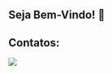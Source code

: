 ## Seja Bem-Vindo! 👋
<div align="center">
</div>
  
## Contatos:

<div>
<a href="https://www.linkedin.com/in/juniorsmartins/" target="_blank"><img src="https://img.shields.io/badge/-LinkedIn-%230077B5?style=for-the-badge&logo=linkedin&logoColor=white" target="_blank"></a>   
</div>
